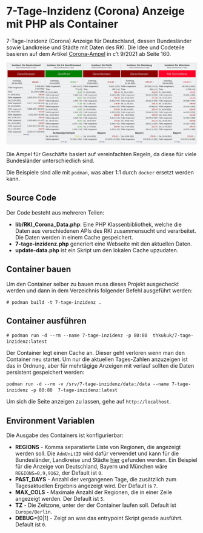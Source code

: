 # 7-Tage-Inzidenz (Corona) Anzeige mit PHP als Container

7-Tage-Inzidenz (Corona) Anzeige für Deutschland, dessen Bundesländer sowie
Landkreise  und Städte mit Daten des RKI. Die Idee und Codeteile basieren auf
dem Artikel [Corona-Ampel](https://ct.de/yw1c) in c’t 9/2021 ab Seite 160.

![Screenshot](Screenshot.png)

Die Ampel für Geschäfte basiert auf vereinfachten Regeln, da diese für viele
Bundesländer unterschiedlich sind.

Die Beispiele sind alle mit `podman`, was aber 1:1 durch `docker` ersetzt
werden kann.

## Source Code

Der Code besteht aus mehreren Teilen:

* **lib/RKI_Corona_Data.php**: Eine PHP Klassenbibliothek, welche die Daten aus verschiedenen APIs des RKI zusammensucht und verarbeitet. Die Daten werden in einem Cache gespeichert.
* **7-tage-inzidenz.php** generiert eine Webseite mit den aktuellen Daten.
* **update-data.php** ist ein Skript um den lokalen Cache upzudaten.

## Container bauen

Um den Container selber zu bauen muss dieses Projekt ausgecheckt werden und
dann in dem Verzeichnis folgender Befehl ausgeführt werden:

```
# podman build -t 7-tage-inzidenz .
```

## Container ausführen

```
# podman run -d --rm --name 7-tage-inzidenz -p 80:80  thkukuk/7-tage-inzidenz:latest
```

Der Container legt einen Cache an. Dieser geht verloren wenn man den Container neu startet. Um nur die aktuellen Tages-Zahlen anzuzeigen ist das in Ordnung, aber für mehrtägige Anzeigen mit verlauf sollten die Daten persistent gespeichert werden:

```
podman run -d --rm -v /srv/7-tage-inzidenz/data:/data --name 7-tage-inzidenz -p 80:80  7-tage-inzidenz:latest
```

Um sich die Seite anzeigen zu lassen, gehe auf `http://localhost`.

## Environment Variablen

Die Ausgabe des Containers ist konfigurierbar:

* **REGIONS** - Komma separatierte Liste von Regionen, die angezeigt werden soll. Die `AdmUnitID` wird dafür verwendet und kann für die Bundesländer, Landkreise und Städte [hier](https://www.arcgis.com/apps/mapviewer/index.html?layers=c093fe0ef8fd4707beeb3dc0c02c3381) gefunden werden. Ein Beispiel für die Anzeige von Deutschland, Bayern und München wäre `REGIONS=0,9,9162`, der Default ist `0`.
* **PAST_DAYS** - Anzahl der vergangenen Tage, die zusätzlich zum Tagesaktuellen Ergebnis angezeigt wird. Der Default is `7`.
* **MAX_COLS** - Maximale Anzahl der Regionen, die in einer Zeile angezeigt werden. Der Default ist `5`.
* **TZ** - Die Zeitzone, unter der der Container laufen soll. Default ist `Europe/Berlin`.
* **DEBUG**=[0|1] - Zeigt an was das entrypoint Skript gerade ausführt. Default ist `0`.
